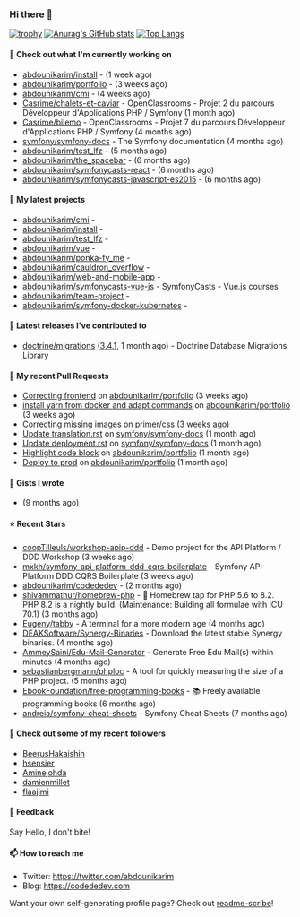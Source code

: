 ### Hi there 👋

[![trophy](https://github-profile-trophy.vercel.app/?username=abdounikarim&theme=onestar&row=1&column=7&no-frame=true&margin-w=13)](https://github.com/ryo-ma/github-profile-trophy)
[![Anurag's GitHub stats](https://github-readme-stats.vercel.app/api?username=abdounikarim&show_icons=true&theme=dark&count_private=true&hide_border=true)](https://github.com/anuraghazra/github-readme-stats)
[![Top Langs](https://github-readme-stats.vercel.app/api/top-langs/?username=abdounikarim&langs_count=8&layout=compact&theme=dark&hide_border=true)](https://github.com/anuraghazra/github-readme-stats)

#### 👷 Check out what I'm currently working on

- [abdounikarim/install](https://github.com/abdounikarim/install) -  (1 week ago)
- [abdounikarim/portfolio](https://github.com/abdounikarim/portfolio) -  (3 weeks ago)
- [abdounikarim/cmi](https://github.com/abdounikarim/cmi) -  (4 weeks ago)
- [Casrime/chalets-et-caviar](https://github.com/Casrime/chalets-et-caviar) - OpenClassrooms - Projet 2 du parcours Développeur d&#39;Applications PHP / Symfony (1 month ago)
- [Casrime/bilemo](https://github.com/Casrime/bilemo) - OpenClassrooms - Projet 7 du parcours Développeur d&#39;Applications PHP / Symfony (4 months ago)
- [symfony/symfony-docs](https://github.com/symfony/symfony-docs) - The Symfony documentation (4 months ago)
- [abdounikarim/test_lfz](https://github.com/abdounikarim/test_lfz) -  (5 months ago)
- [abdounikarim/the_spacebar](https://github.com/abdounikarim/the_spacebar) -  (6 months ago)
- [abdounikarim/symfonycasts-react](https://github.com/abdounikarim/symfonycasts-react) -  (6 months ago)
- [abdounikarim/symfonycasts-javascript-es2015](https://github.com/abdounikarim/symfonycasts-javascript-es2015) -  (6 months ago)

#### 🌱 My latest projects

- [abdounikarim/cmi](https://github.com/abdounikarim/cmi) - 
- [abdounikarim/install](https://github.com/abdounikarim/install) - 
- [abdounikarim/test_lfz](https://github.com/abdounikarim/test_lfz) - 
- [abdounikarim/vue](https://github.com/abdounikarim/vue) - 
- [abdounikarim/ponka-fy_me](https://github.com/abdounikarim/ponka-fy_me) - 
- [abdounikarim/cauldron_overflow](https://github.com/abdounikarim/cauldron_overflow) - 
- [abdounikarim/web-and-mobile-app](https://github.com/abdounikarim/web-and-mobile-app) - 
- [abdounikarim/symfonycasts-vue-js](https://github.com/abdounikarim/symfonycasts-vue-js) - SymfonyCasts - Vue.js courses
- [abdounikarim/team-project](https://github.com/abdounikarim/team-project) - 
- [abdounikarim/symfony-docker-kubernetes](https://github.com/abdounikarim/symfony-docker-kubernetes) - 

#### 🔭 Latest releases I've contributed to

- [doctrine/migrations](https://github.com/doctrine/migrations) ([3.4.1](https://github.com/doctrine/migrations/releases/tag/3.4.1), 1 month ago) - Doctrine Database Migrations Library

#### 🔨 My recent Pull Requests

- [Correcting frontend](https://github.com/abdounikarim/portfolio/pull/105) on [abdounikarim/portfolio](https://github.com/abdounikarim/portfolio) (3 weeks ago)
- [install yarn from docker and adapt commands](https://github.com/abdounikarim/portfolio/pull/103) on [abdounikarim/portfolio](https://github.com/abdounikarim/portfolio) (3 weeks ago)
- [Correcting missing images](https://github.com/primer/css/pull/1932) on [primer/css](https://github.com/primer/css) (3 weeks ago)
- [Update translation.rst](https://github.com/symfony/symfony-docs/pull/16461) on [symfony/symfony-docs](https://github.com/symfony/symfony-docs) (1 month ago)
- [Update deployment.rst](https://github.com/symfony/symfony-docs/pull/16460) on [symfony/symfony-docs](https://github.com/symfony/symfony-docs) (1 month ago)
- [Highlight code block](https://github.com/abdounikarim/portfolio/pull/99) on [abdounikarim/portfolio](https://github.com/abdounikarim/portfolio) (1 month ago)
- [Deploy to prod](https://github.com/abdounikarim/portfolio/pull/97) on [abdounikarim/portfolio](https://github.com/abdounikarim/portfolio) (1 month ago)

#### 📓 Gists I wrote

- [](https://gist.github.com/b237278802559acb0bcf1e2516ba718e) (9 months ago)

#### ⭐ Recent Stars

- [coopTilleuls/workshop-apip-ddd](https://github.com/coopTilleuls/workshop-apip-ddd) - Demo project for the API Platform / DDD Workshop (3 weeks ago)
- [mxkh/symfony-api-platform-ddd-cqrs-boilerplate](https://github.com/mxkh/symfony-api-platform-ddd-cqrs-boilerplate) - Symfony API Platform DDD CQRS Boilerplate (3 weeks ago)
- [abdounikarim/codededev](https://github.com/abdounikarim/codededev) -  (2 months ago)
- [shivammathur/homebrew-php](https://github.com/shivammathur/homebrew-php) - :beer: Homebrew tap for PHP 5.6 to 8.2. PHP 8.2 is a nightly build. (Maintenance: Building all formulae with ICU 70.1) (3 months ago)
- [Eugeny/tabby](https://github.com/Eugeny/tabby) - A terminal for a more modern age (4 months ago)
- [DEAKSoftware/Synergy-Binaries](https://github.com/DEAKSoftware/Synergy-Binaries) - Download the latest stable Synergy binaries. (4 months ago)
- [AmmeySaini/Edu-Mail-Generator](https://github.com/AmmeySaini/Edu-Mail-Generator) - Generate Free Edu Mail(s) within minutes (4 months ago)
- [sebastianbergmann/phploc](https://github.com/sebastianbergmann/phploc) - A tool for quickly measuring the size of a PHP project. (5 months ago)
- [EbookFoundation/free-programming-books](https://github.com/EbookFoundation/free-programming-books) - :books: Freely available programming books (6 months ago)
- [andreia/symfony-cheat-sheets](https://github.com/andreia/symfony-cheat-sheets) - Symfony Cheat Sheets (7 months ago)

#### 👯 Check out some of my recent followers

- [BeerusHakaishin](https://github.com/BeerusHakaishin)
- [hsensier](https://github.com/hsensier)
- [Aminejohda](https://github.com/Aminejohda)
- [damienmillet](https://github.com/damienmillet)
- [flaajimi](https://github.com/flaajimi)

#### 💬 Feedback

Say Hello, I don't bite!

#### 📫 How to reach me

- Twitter: https://twitter.com/abdounikarim
- Blog: https://codededev.com

Want your own self-generating profile page? Check out [readme-scribe](https://github.com/muesli/readme-scribe)!
